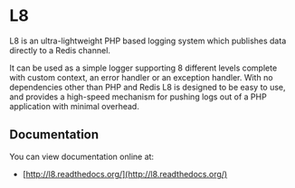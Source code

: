 # L8

L8 is an ultra-lightweight PHP based logging system which publishes data directly to a Redis channel.

It can be used as a simple logger supporting 8 different levels complete with custom context, an error handler or an exception handler.
With no dependencies other than PHP and Redis L8 is designed to be easy to use, and provides a high-speed mechanism for pushing logs out of a PHP application with minimal overhead.

## Documentation

You can view documentation online at:

* [http://l8.readthedocs.org/](http://l8.readthedocs.org/)

